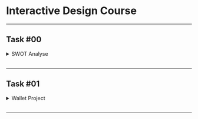 # Interactive Design Course

---

## Task #00
<details>
  <summary>SWOT Analyse</summary>
  <br>
  
  <img src="Task_00/SWOT.png" class="img-responsive" alt="">
  
  <br>
</details>
<br>

---

## Task #01
<details>
  <summary>Wallet Project</summary>
  <br>

  <h3>Geldbeutel für Ben Ruff</h3>

  <br>

  <b>Empathize</b>
  <br>
  Fragen im Interview:<br>
  1. Wie sieht der aktuelle Geldbeutel aus?<br>
  2. Wie wird er hauptsächlich genutzt?<br>
  3. Was muss unbedingt im Geldbeutel sein?<br>
  4. Wie wird er aufbewart/transportiert?<br>
  5. Welche Probleme gibt es?<br>
  6. Welche Wünsche gibt es?<br>
  7. Was sind die wichtigsten Features?<br>
  8. Gibt es Unnötiges?<br>
  9. Gewünschte Form?<br>
  10. Gewünschte Farbe?<br>
  11. Gewünschtes Material?<br>
  <br>

  <b>Define:</b>
  <br>
  Es wird ein Zweitgeldbeutel gebraucht, der extrem reduziert ist. Der neue Geldbeutel wird nur zum Saufen gehen verwendet und sollte daher möglichst wenige Karten und nur minimal Geld beinhalten. Dabei sollte er besonders klein sein, sodass er nicht stört und sicher verstaut, sodass er nicht verloren geht.
  <br>
  <i>Wünsche:</i> Hordelogo, NFC-Schutz.
  <br>
  <br>

  <b>Ideate</b>
  <br>
  Möglichst kleine, unauffällige Methoden genug Geld für einen Abend sicher zu verstauen:

  <img src="Task_01/Ideas.jpg" class="img-responsive" alt="">

  <br>
  <br>

  <b>Prototype:</b>
  <br>
  Geldbeutel aus Spezialpapier in der Größe einer Geldkarte. Aufklappbar(Magnetstreifen zum Schließen), um so dünn wie möglich zu sein. Platz für 2 Münzen für eventuelles Rückgeld. Ohne Münzen dünn genug um ihn in einer Handyhülle zu verstauen.

  <img src="Task_01/Result.jpg" class="img-responsive" alt="">

  <br>
  <br>
  
  <b>Test/Feedback:</b>
  <br>
  Gutes Gesamtkonzept.<br> Sehr schön schmal.<br> Spezialpapier sehr gut, da modern.<br>
  WoW-Icon sollte ein Horde-Icon sein.
  
  <br>
  <br>

  <b>Prototype Iteration</b>

  <img src="Task_01/IMG1.jpg" class="img-responsive" alt="">
  <img src="Task_01/IMG2.jpg" class="img-responsive" alt="">
  <img src="Task_01/IMG3.jpg" class="img-responsive" alt="">
  <img src="Task_01/IMG4.jpg" class="img-responsive" alt="">
  <img src="Task_01/IMG5.jpg" class="img-responsive" alt="">
  <img src="Task_01/IMG6.jpg" class="img-responsive" alt="">

</details>
<br>

---
